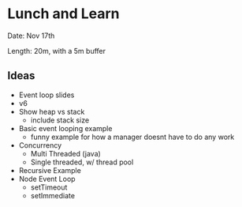# Lunch and Learn

Date: Nov 17th

Length: 20m, with a 5m buffer

## Ideas

* Event loop slides
* v6
* Show heap vs stack
  * include stack size
* Basic event looping example
  * funny example for how a manager doesnt have to do any work
* Concurrency
  * Multi Threaded (java)
  * Single threaded, w/ thread pool
* Recursive Example
* Node Event Loop
  * setTimeout
  * setImmediate